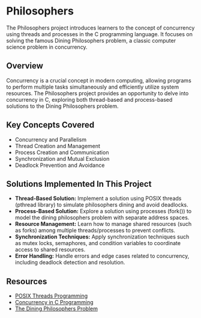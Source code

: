 # Philosophers

The Philosophers project introduces learners to the concept of concurrency using threads and processes in the C programming language. It focuses on solving the famous Dining Philosophers problem, a classic computer science problem in concurrency.

## Overview

Concurrency is a crucial concept in modern computing, allowing programs to perform multiple tasks simultaneously and efficiently utilize system resources. The Philosophers project provides an opportunity to delve into concurrency in C, exploring both thread-based and process-based solutions to the Dining Philosophers problem.

## Key Concepts Covered

- Concurrency and Parallelism
- Thread Creation and Management
- Process Creation and Communication
- Synchronization and Mutual Exclusion
- Deadlock Prevention and Avoidance

## Solutions Implemented In This Project

- **Thread-Based Solution:** Implement a solution using POSIX threads (pthread library) to simulate philosophers dining and avoid deadlocks.
- **Process-Based Solution:** Explore a solution using processes (fork()) to model the dining philosophers problem with separate address spaces.
- **Resource Management:** Learn how to manage shared resources (such as forks) among multiple threads/processes to prevent conflicts.
- **Synchronization Techniques:** Apply synchronization techniques such as mutex locks, semaphores, and condition variables to coordinate access to shared resources.
- **Error Handling:** Handle errors and edge cases related to concurrency, including deadlock detection and resolution.

## Resources

- [POSIX Threads Programming](https://www.cs.cmu.edu/afs/cs/academic/class/15492-f07/www/pthreads.html)
- [Concurrency in C Programming](https://www.geeksforgeeks.org/multithreading-in-c/)
- [The Dining Philosophers Problem](https://en.wikipedia.org/wiki/Dining_philosophers_problem)
